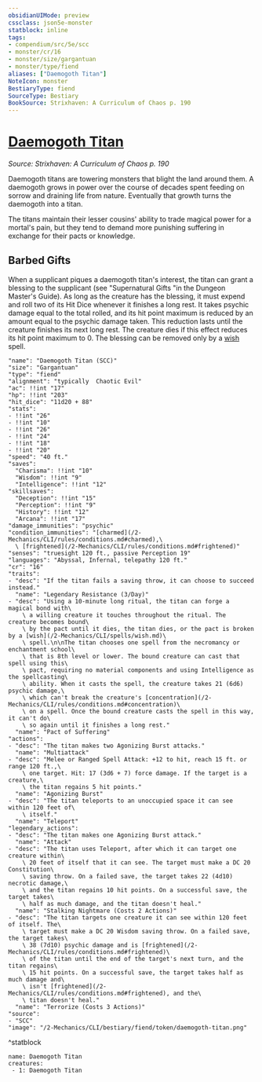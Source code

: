 ```yaml
---
obsidianUIMode: preview
cssclass: json5e-monster
statblock: inline
tags:
- compendium/src/5e/scc
- monster/cr/16
- monster/size/gargantuan
- monster/type/fiend
aliases: ["Daemogoth Titan"]
NoteIcon: monster
BestiaryType: fiend
SourceType: Bestiary
BookSource: Strixhaven: A Curriculum of Chaos p. 190
---
```

# [Daemogoth Titan](2-Mechanics/CLI/bestiary/fiend/daemogoth-titan-scc.md)
*Source: Strixhaven: A Curriculum of Chaos p. 190*  

Daemogoth titans are towering monsters that blight the land around them. A daemogoth grows in power over the course of decades spent feeding on sorrow and draining life from nature. Eventually that growth turns the daemogoth into a titan.

The titans maintain their lesser cousins' ability to trade magical power for a mortal's pain, but they tend to demand more punishing suffering in exchange for their pacts or knowledge.

## Barbed Gifts

When a supplicant piques a daemogoth titan's interest, the titan can grant a blessing to the supplicant (see "Supernatural Gifts "in the Dungeon Master's Guide). As long as the creature has the blessing, it must expend and roll two of its Hit Dice whenever it finishes a long rest. It takes psychic damage equal to the total rolled, and its hit point maximum is reduced by an amount equal to the psychic damage taken. This reduction lasts until the creature finishes its next long rest. The creature dies if this effect reduces its hit point maximum to 0. The blessing can be removed only by a [wish](/2-Mechanics/CLI/spells/wish.md) spell.

```statblock
"name": "Daemogoth Titan (SCC)"
"size": "Gargantuan"
"type": "fiend"
"alignment": "typically  Chaotic Evil"
"ac": !!int "17"
"hp": !!int "203"
"hit_dice": "11d20 + 88"
"stats":
- !!int "26"
- !!int "10"
- !!int "26"
- !!int "24"
- !!int "18"
- !!int "20"
"speed": "40 ft."
"saves":
  "Charisma": !!int "10"
  "Wisdom": !!int "9"
  "Intelligence": !!int "12"
"skillsaves":
  "Deception": !!int "15"
  "Perception": !!int "9"
  "History": !!int "12"
  "Arcana": !!int "17"
"damage_immunities": "psychic"
"condition_immunities": "[charmed](/2-Mechanics/CLI/rules/conditions.md#charmed),\
  \ [frightened](/2-Mechanics/CLI/rules/conditions.md#frightened)"
"senses": "truesight 120 ft., passive Perception 19"
"languages": "Abyssal, Infernal, telepathy 120 ft."
"cr": "16"
"traits":
- "desc": "If the titan fails a saving throw, it can choose to succeed instead."
  "name": "Legendary Resistance (3/Day)"
- "desc": "Using a 10-minute long ritual, the titan can forge a magical bond with\
    \ a willing creature it touches throughout the ritual. The creature becomes bound\
    \ by the pact until it dies, the titan dies, or the pact is broken by a [wish](/2-Mechanics/CLI/spells/wish.md)\
    \ spell.\n\nThe titan chooses one spell from the necromancy or enchantment school\
    \ that is 8th level or lower. The bound creature can cast that spell using this\
    \ pact, requiring no material components and using Intelligence as the spellcasting\
    \ ability. When it casts the spell, the creature takes 21 (6d6) psychic damage,\
    \ which can't break the creature's [concentration](/2-Mechanics/CLI/rules/conditions.md#concentration)\
    \ on a spell. Once the bound creature casts the spell in this way, it can't do\
    \ so again until it finishes a long rest."
  "name": "Pact of Suffering"
"actions":
- "desc": "The titan makes two Agonizing Burst attacks."
  "name": "Multiattack"
- "desc": "Melee or Ranged Spell Attack: +12 to hit, reach 15 ft. or range 120 ft.,\
    \ one target. Hit: 17 (3d6 + 7) force damage. If the target is a creature,\
    \ the titan regains 5 hit points."
  "name": "Agonizing Burst"
- "desc": "The titan teleports to an unoccupied space it can see within 120 feet of\
    \ itself."
  "name": "Teleport"
"legendary_actions":
- "desc": "The titan makes one Agonizing Burst attack."
  "name": "Attack"
- "desc": "The titan uses Teleport, after which it can target one creature within\
    \ 20 feet of itself that it can see. The target must make a DC 20 Constitution\
    \ saving throw. On a failed save, the target takes 22 (4d10) necrotic damage,\
    \ and the titan regains 10 hit points. On a successful save, the target takes\
    \ half as much damage, and the titan doesn't heal."
  "name": "Stalking Nightmare (Costs 2 Actions)"
- "desc": "The titan targets one creature it can see within 120 feet of itself. The\
    \ target must make a DC 20 Wisdom saving throw. On a failed save, the target takes\
    \ 38 (7d10) psychic damage and is [frightened](/2-Mechanics/CLI/rules/conditions.md#frightened)\
    \ of the titan until the end of the target's next turn, and the titan regains\
    \ 15 hit points. On a successful save, the target takes half as much damage and\
    \ isn't [frightened](/2-Mechanics/CLI/rules/conditions.md#frightened), and the\
    \ titan doesn't heal."
  "name": "Terrorize (Costs 3 Actions)"
"source":
- "SCC"
"image": "/2-Mechanics/CLI/bestiary/fiend/token/daemogoth-titan.png"
```
^statblock

```encounter-table
name: Daemogoth Titan
creatures:
 - 1: Daemogoth Titan
```